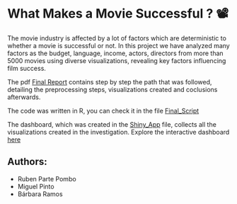 # What Makes a Movie Successful ? 📽️
The movie industry is affected by a lot of factors which are deterministic to whether a movie is successful or not. In this project we have analyzed many factors as the budget, language, income, actors, directors from more than 5000 movies using diverse visualizations, revealing key factors influencing film success. 

The pdf [Final Report](Final_report.pdf) contains step by step the path that was followed, detailing the preprocessing steps, visualizations created and coclusions afterwards.

The code was written in R, you can check it in the file [Final_Script](Final_Script.R)


The dashboard, which was created in the [Shiny_App](Shiny_App.R) file, collects all the visualizations created in the investigation.
Explore the interactive dashboard [here](https://rubenpartepombo.shinyapps.io/final_project/)


## Authors:
- Ruben Parte Pombo 
- Miguel Pinto 
- Bárbara Ramos
